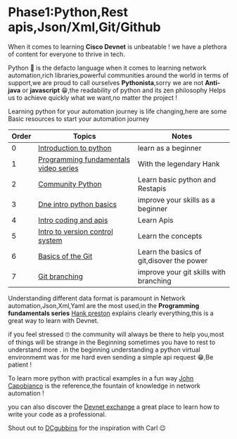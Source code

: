 # Phase1:Python,Rest apis,Json/Xml,Git/Github

When it comes to learning **Cisco Devnet** is unbeatable ! we have a plethora of content for everyone to thrive in tech.

Python 🐍 is the defacto language when it comes to learning network automation,rich libraries,powerful communities around the world in terms of support,we are proud to call ourselves **Pythonista**,sorry we are not **Anti-java** or **javascript** 😁,the readability of python and its zen philosophy Helps us to achieve quickly what we want,no matter the project ! 

Learning python for your automation journey is life changing,here are some Basic resources to start your automation journey

| Order| Topics                          | Notes |
|-------|---------------------------------|-------------------|
| 0  | [Introduction to python](https://developer.cisco.com/learning/modules/dne-intro-python/introduction-to-python-introduction-to-python/)| learn as a beginner
| 1 | [Programming fundamentals video series](https://developer.cisco.com/video/net-prog-basics/01-programming_fundamentals/python_part_1)| With the legendary Hank 
| 2 | [Community Python](https://developer.cisco.com/learning/labs/community-python-intro-lab/introduction/)|Learn basic python and Restapis
| 3 | [Dne intro python basics](https://developer.cisco.com/learning/labs/dne-intro-python-basics/introduction/) | improve your skills as a beginner
| 4 | [Intro coding and apis](https://developer.cisco.com/learning/modules/programming-fundamentals/intro-coding-and-apis/introduction/)|Learn Apis
| 5 | [Intro to version control system ](https://developer.cisco.com/learning/modules/intro-git/introduction-to-version-control-systems/)|Learn the concepts
| 6 | [Basics of the Git](https://developer.cisco.com/learning/labs/git-intro/) |Learn the basics of git,disover the power 
| 7 | [Git branching](https://developer.cisco.com/learning/labs/git-branching/)|improve your git skills with branching 


Understanding different data format is paramount in Network automation,Json,Xml,Yaml are the most used,in the **Programming fundamentals series** [Hank preston](https://twitter.com/hfpreston) explains clearly everything,this is a great way to learn with Devnet.


if you feel stressed 🙄 the community will always be there to help you,most of things will be strange in the Beginning sometimes you have to rest to understand more .
in the beginning understanding a python virtual environmemt was for me hard even sending a simple api request 😁,Be patient !


To learn more python with practical examples in a fun way [John Capobianco](https://github.com/automateyournetwork) is the reference,the fountain of knowledge in network automation ! 

you can also discover the [Devnet exchange](https://developer.cisco.com/exchange/) a great place to learn how to write your code as a professional.


Shout out to [DCgubbins](https://twitter.com/DCgubbins) for the inspiration with Carl 😉 



